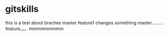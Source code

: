 # gitskills
this is a test about braches
master feature1 changes something
master……… feature。。。mmmmmmmmm

